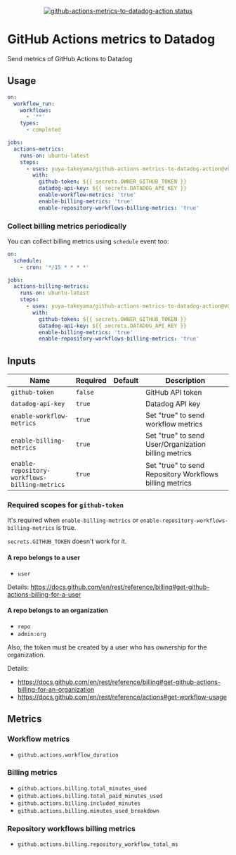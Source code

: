 <p align="center">
  <a href="https://github.com/yuya-takeyama/github-actions-metrics-to-datadog-action"><img alt="github-actions-metrics-to-datadog-action status" src="https://github.com/yuya-takeyama/github-actions-metrics-to-datadog-action/workflows/build-test/badge.svg"></a>
</p>

# GitHub Actions metrics to Datadog

Send metrics of GitHub Actions to Datadog

## Usage

```yaml
on:
  workflow_run:
    workflows:
      - '**'
    types:
      - completed

jobs:
  actions-metrics:
    runs-on: ubuntu-latest
    steps:
      - uses: yuya-takeyama/github-actions-metrics-to-datadog-action@v0.5.0
        with:
          github-token: ${{ secrets.OWNER_GITHUB_TOKEN }}
          datadog-api-key: ${{ secrets.DATADOG_API_KEY }}
          enable-workflow-metrics: 'true'
          enable-billing-metrics: 'true'
          enable-repository-workflows-billing-metrics: 'true'
```

### Collect billing metrics periodically

You can collect billing metrics using `schedule` event too:

```yaml
on:
  schedule:
    - cron: '*/15 * * * *'

jobs:
  actions-billing-metrics:
    runs-on: ubuntu-latest
    steps:
      - uses: yuya-takeyama/github-actions-metrics-to-datadog-action@v0.5.0
        with:
          github-token: ${{ secrets.OWNER_GITHUB_TOKEN }}
          datadog-api-key: ${{ secrets.DATADOG_API_KEY }}
          enable-billing-metrics: 'true'
          enable-repository-workflows-billing-metrics: 'true'
```

## Inputs

| Name                                          | Required | Default | Description                                             |
|-----------------------------------------------|----------|---------|---------------------------------------------------------|
| `github-token`                                | `false`  |         | GitHub API token                                        |
| `datadog-api-key`                             | `true`   |         | Datadog API key                                         |
| `enable-workflow-metrics`                     | `true`   |         | Set "true" to send workflow metrics                     |
| `enable-billing-metrics`                      | `true`   |         | Set "true" to send User/Organization billing metrics    |
| `enable-repository-workflows-billing-metrics` | `true`   |         | Set "true" to send Repository Workflows billing metrics |

### Required scopes for `github-token`

It's required when `enable-billing-metrics` or `enable-repository-workflows-billing-metrics` is true.

`secrets.GITHUB_TOKEN` doesn't work for it.

#### A repo belongs to a user

* `user`

Details: https://docs.github.com/en/rest/reference/billing#get-github-actions-billing-for-a-user

#### A repo belongs to an organization

* `repo`
* `admin:org`

Also, the token must be created by a user who has ownership for the organization.

Details:

* https://docs.github.com/en/rest/reference/billing#get-github-actions-billing-for-an-organization
* https://docs.github.com/en/rest/reference/actions#get-workflow-usage

## Metrics

### Workflow metrics

* `github.actions.workflow_duration`

### Billing metrics

* `github.actions.billing.total_minutes_used`
* `github.actions.billing.total_paid_minutes_used`
* `github.actions.billing.included_minutes`
* `github.actions.billing.minutes_used_breakdown`

### Repository workflows billing metrics

* `github.actions.billing.repository_workflow_total_ms`
